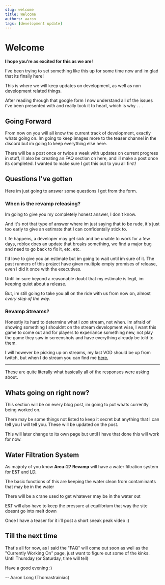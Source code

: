 ```yaml
---
slug: welcome
title: Welcome
authors: aaron
tags: [development update]
---
```


# Welcome

**I hope you're as excited for this as we are!**

I've been trying to set something like this up for some time now and im glad that its finally here!

This is where we will keep updates on development, as well as non development related things.

After reading through that google form I now understand all of the issues i've been presented with and really took it to heart, which is why . . .

## Going Forward

From now on you will all know the current track of development, exactly whats going on. Im going to keep images more to the teaser channel in the discord but im going to keep everything else here.

There will be a post once or twice a week with updates on current progress in stuff, ill also be creating an FAQ section on here, and ill make a post once its completed. I wanted to make sure I got this out to you all first!

## Questions I've gotten

Here im just going to answer some questions I got from the form.

### When is the revamp releasing?

Im going to give you my completely honest answer, I don't know.

And it's not that type of answer where im just saying that to be rude, it's just too early to give an estimate that I can confidentally stick to.

Life happens, a developer may get sick and be unable to work for a few days, roblox does an update that breaks something, we find a major bug and need to go back to fix it, etc, etc.

I'd love to give you an estimate but im going to wait until im sure of it. The past runners of this project have given multiple empty promises of release, even I did it once with the executives.

Until im sure beyond a reasonable doubt that my estimate is legit, im keeping quiet about a release.

But, im still going to take you all on the ride with us from now on, almost *every step of the way.*

### Revamp Streams?

Honestly its hard to determine what I *can* stream, not when. Im afraid of showing something I shouldnt on the stream development wise, I want this game to come out and for players to experiance something new, not play the game they saw in screenshots and have everything already be told to them.

I will however be picking up on streams, my last VOD should be up from twitch, but when I do stream you can find me [here.](https://www.twitch.tv/thomastrainiac)

---

These are quite literally what basically all of the responses were asking about.

## Whats going on right now?

This section will be on every blog post, im going to put whats currently being worked on.

There may be some things not listed to keep it secret but anything that I can tell you I will tell you. These will be updated on the post.

This will later change to its own page but until I have that done this will work for now.

## Water Filtration System

As majroty of you know **Area-27 Revamp** will have a water filtration system for E&T and LD.

The basic functions of this are keeping the water clean from contaminants that may be in the water

There will be a crane used to get whatever may be in the water out

E&T will also have to keep the pressure at equilibrium that way the site doesnt go into melt down

Once I have a teaser for it i'll post a short sneak peak video :)

## Till the next time

That's all for now, as I said the "FAQ" will come out soon as well as the "Currently Working On" page, just want to figure out some of the kinks. Until Thursday (or Saturday, time will tell)

Have a good evening :)

-- Aaron Long (Thomastrainiac)